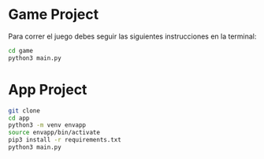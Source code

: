 # Game Project

Para correr el juego debes seguir las siguientes instrucciones en la terminal:

```sh
cd game
python3 main.py
```


# App Project

```sh
git clone
cd app
python3 -m venv envapp
source envapp/bin/activate
pip3 install -r requirements.txt
python3 main.py
```
